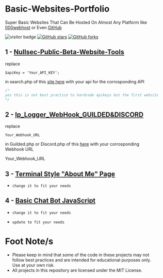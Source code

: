 # Basic-Websites-Portfolio
Super Basic Websites That Can Be Hosted On Almost Any Platform like [000webhost](https://www.000webhost.com) or Even [GitHub](https://github.com)

![visitor badge](https://visitor-badge.glitch.me/badge?page_id=sircryptic.Basic-Websites-Portfolio&left_text=My%20Page%20Visitors)
[![GitHub stars](https://img.shields.io/github/stars/sircryptic/Basic-Websites-Portfolio.svg)](https://github.com/sircryptic/Basic-Websites-Portfolio>/stargazers)
[![GitHub forks](https://img.shields.io/github/forks/sircryptic/Basic-Websites-Portfolio.svg)](https://github.com/sircryptic/Basic-Websites-Portfolio>/network)

## 1 - [Nullsec-Public-Beta-Website-Tools](https://nst-dev.000webhostapp.com/betawebtools/index.html)

replace

```
$apiKey = 'Your_API_KEY';
```
in search.php of this [site here](https://github.com/SirCryptic/Basic-Websites-Portfolio/tree/main/Nullsec-Public-Beta-Website-Tools)  with your api for the corrosponding API

```php
/*
yes this is not best practice to hardcode apikeys but the first website with tools is just for basics and a example
*/
```

## 2 - [Ip_Logger_WebHook_GUILDED&DISCORD](https://github.com/SirCryptic/Basic-Websites-Portfolio/tree/main/Ip_Logger_WebHook_GUILDED%26DISCORD)

replace

```
Your_Webhook_URL
```
in Guilded.php or Discord.php of this [ here](https://github.com/SirCryptic/Basic-Websites-Portfolio/tree/main/Ip_Logger_WebHook_GUILDED%26DISCORD)  with your corrosponding Webhook URL

Your_Webhook_URL


## 3 - [Terminal Style "About Me" Page](https://sircryptic.github.io/Basic-Websites-Portfolio/Terminal%20Style%20About%20Page/index) 

- `change it to fit your needs`

## 4 - [Basic Chat Bot JavaScript](https://sircryptic.github.io/Basic-Websites-Portfolio/Simple-Chat-Bot-JS/index.html)

- `change it to fit your needs`

- `update to fit your needs`

# Foot Note/s
- Please keep in mind that some of the code in these projects may not follow best practices and are intended for educational purposes only. Use at your own risk.
- All projects in this repository are licensed under the MIT License.

